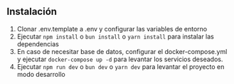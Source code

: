 ## Instalación

1. Clonar .env.template a .env y configurar las variables de entorno
2. Ejecutar `npm install` o `bun install` o `yarn install` para instalar las dependencias
3. En caso de necesitar base de datos, configurar el docker-compose.yml y ejecutar `docker-compose up -d` para levantar los servicios deseados.
4. Ejecutar `npm run dev` o `bun dev` o `yarn dev` para levantar el proyecto en modo desarrollo
